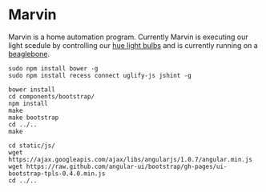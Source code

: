 Marvin
======

Marvin is a home automation program. Currently Marvin is executing our light scedule by controlling our [hue light bulbs](http://www.meethue.com/) and is currently running on a [beaglebone](http://beagleboard.org/bone).


    sudo npm install bower -g
    sudo npm install recess connect uglify-js jshint -g

    bower install
    cd components/bootstrap/
    npm install
    make
    make bootstrap
    cd ../..
    make

	cd static/js/
	wget https://ajax.googleapis.com/ajax/libs/angularjs/1.0.7/angular.min.js
	wget https://raw.github.com/angular-ui/bootstrap/gh-pages/ui-bootstrap-tpls-0.4.0.min.js
	cd ../..
